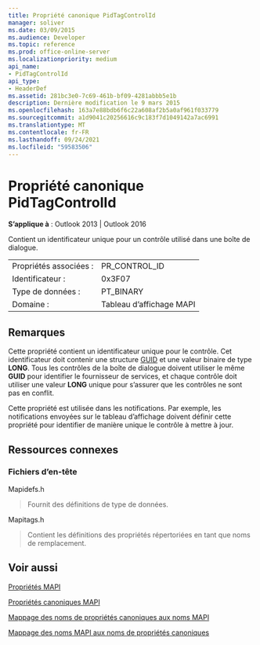 ```yaml
---
title: Propriété canonique PidTagControlId
manager: soliver
ms.date: 03/09/2015
ms.audience: Developer
ms.topic: reference
ms.prod: office-online-server
ms.localizationpriority: medium
api_name:
- PidTagControlId
api_type:
- HeaderDef
ms.assetid: 281bc3e0-7c69-461b-bf09-4281abbb5e1b
description: Dernière modification le 9 mars 2015
ms.openlocfilehash: 163a7e88bdb6f6c22a608af2b5a0af961f033779
ms.sourcegitcommit: a1d9041c20256616c9c183f7d1049142a7ac6991
ms.translationtype: MT
ms.contentlocale: fr-FR
ms.lasthandoff: 09/24/2021
ms.locfileid: "59583506"
---
```

# <a name="pidtagcontrolid-canonical-property"></a>Propriété canonique PidTagControlId

  
  
**S’applique à** : Outlook 2013 | Outlook 2016 
  
Contient un identificateur unique pour un contrôle utilisé dans une boîte de dialogue. 
  
|||
|:-----|:-----|
|Propriétés associées :  <br/> |PR_CONTROL_ID  <br/> |
|Identificateur :  <br/> |0x3F07  <br/> |
|Type de données :  <br/> |PT_BINARY  <br/> |
|Domaine :  <br/> |Tableau d’affichage MAPI  <br/> |
   
## <a name="remarks"></a>Remarques

Cette propriété contient un identificateur unique pour le contrôle. Cet identificateur doit contenir une structure [GUID](guid.md) et une valeur binaire de type **LONG**. Tous les contrôles de la boîte de dialogue doivent utiliser le même **GUID** pour identifier le fournisseur de services, et chaque contrôle doit utiliser une valeur **LONG** unique pour s’assurer que les contrôles ne sont pas en conflit. 
  
Cette propriété est utilisée dans les notifications. Par exemple, les notifications envoyées sur le tableau d’affichage doivent définir cette propriété pour identifier de manière unique le contrôle à mettre à jour. 
  
## <a name="related-resources"></a>Ressources connexes

### <a name="header-files"></a>Fichiers d’en-tête

Mapidefs.h
  
> Fournit des définitions de type de données.
    
Mapitags.h
  
> Contient les définitions des propriétés répertoriées en tant que noms de remplacement.
    
## <a name="see-also"></a>Voir aussi



[Propriétés MAPI](mapi-properties.md)
  
[Propriétés canoniques MAPI](mapi-canonical-properties.md)
  
[Mappage des noms de propriétés canoniques aux noms MAPI](mapping-canonical-property-names-to-mapi-names.md)
  
[Mappage des noms MAPI aux noms de propriétés canoniques](mapping-mapi-names-to-canonical-property-names.md)


